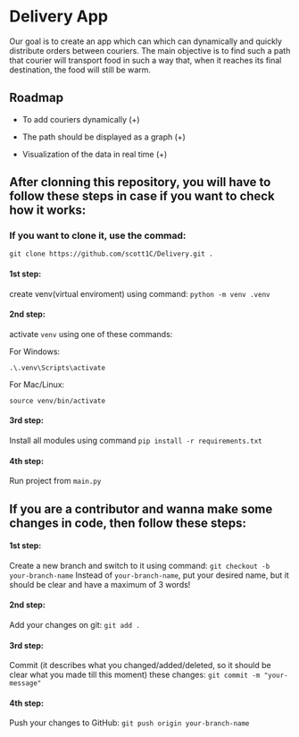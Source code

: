 
# Delivery App

Our goal is to create an app which can which can dynamically and quickly distribute orders between couriers. The main objective is to find such a path that courier will transport food in such a way that, when it reaches its final destination, the food will still be warm.




## Roadmap

- To add couriers dynamically (+)

- The path should be displayed as a graph (+)

- Visualization of the data in real time (+)

## After clonning this repository, you will have to follow these steps in case if you want to check how it works:

### If you want to clone it, use the commad:
```
git clone https://github.com/scott1C/Delivery.git .
```

#### 1st step:
create venv(virtual enviroment) using command: `python -m venv .venv`

#### 2nd step:
activate `venv` using one of these commands:

For Windows:
```
.\.venv\Scripts\activate
```
For Mac/Linux:
```
source venv/bin/activate
```

#### 3rd step:
Install all modules using command `pip install -r requirements.txt`

#### 4th step:
Run project from `main.py`

## If you are a contributor and wanna make some changes in code, then follow these steps:

#### 1st step:
Create a new branch and switch to it using command: `git checkout -b your-branch-name`
Instead of `your-branch-name`, put your desired name, but it should be clear and have a maximum of 3 words!

#### 2nd step:
Add your changes on git: `git add .`

#### 3rd step:
Commit (it describes what you changed/added/deleted, so it should be clear what you made till this moment) these changes: `git commit -m "your-message"`

#### 4th step:
Push your changes to GitHub: `git push origin your-branch-name`
